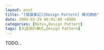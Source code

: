 ```yaml
---
layout: post
title: "[閱讀筆記][Design Pattern] 模式總結"
date: 2009-03-29 06:01:00 +0800
categories: [Notes,Design Pattern]
tags: [大話設計模式,Design Pattern]
---
```


TODO...
